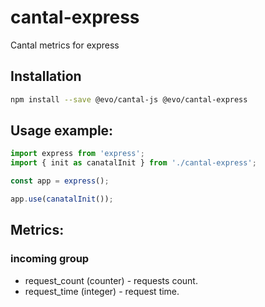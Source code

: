 # cantal-express
Cantal metrics for express

## Installation
```bash
npm install --save @evo/cantal-js @evo/cantal-express
```

## Usage example:
```js
import express from 'express';
import { init as canatalInit } from './cantal-express';

const app = express();

app.use(canatalInit());
```

## Metrics:

### incoming group
* request_count (counter) - requests count.
* request_time (integer) - request time.
